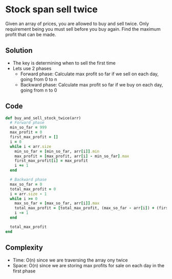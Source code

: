 # Stock span sell twice
Given an array of prices, you are allowed to buy and sell twice. Only requirement being you must
sell before you buy again. Find the maximum profit that can be made.

## Solution
- The key is determining when to sell the first time
- Lets use 2 phases
    - Forward phase: Calculate max profit so far if we sell on each day, going from 0 to n
    - Backward phase: Calculate max profit so far if we buy on each day, going from n to 0

## Code
```ruby
def buy_and_sell_stock_twice(arr)
  # Forward phase
  min_so_far = 999
  max_profit = 0
  first_max_profit = []
  i = 0
  while i < arr.size
    min_so_far = [min_so_far, arr[i]].min
    max_profit = [max_profit, arr[i] - min_so_far].max
    first_max_profit[i] = max_profit
    i += 1
  end

  # Backward phase
  max_so_far = 0
  total_max_profit = 0
  i = arr.size - 1
  while i >= 0
    max_so_far = [max_so_far, arr[i]].max
    total_max_profit = [total_max_profit, (max_so_far - arr[i]) + (first_max_profit[i - 1])].max
    i -= 1
  end

  total_max_profit
end
```

## Complexity
- Time: O(n) since we are traversing the array ony twice
- Space: O(n) since we are storing max profits for sale on each day in the first phase
